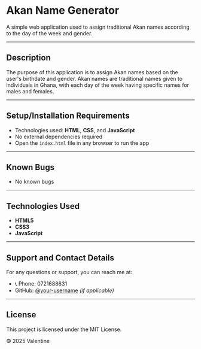 # Akan Name Generator

A simple web application used to assign traditional Akan names according to the day of the week and gender.

---

## Description

The purpose of this application is to assign Akan names based on the user's birthdate and gender. Akan names are traditional names given to individuals in Ghana, with each day of the week having specific names for males and females.

---

## Setup/Installation Requirements

- Technologies used: **HTML**, **CSS**, and **JavaScript**
- No external dependencies required
- Open the `index.html` file in any browser to run the app

---

## Known Bugs

- No known bugs

---

## Technologies Used

- **HTML5**
- **CSS3**
- **JavaScript**

---

## Support and Contact Details

For any questions or support, you can reach me at:

- 📞 Phone: 0721688631
- GitHub: [@your-username](https://github.com/your-username) *(if applicable)*

---

## License

This project is licensed under the MIT License.

© 2025 Valentine

